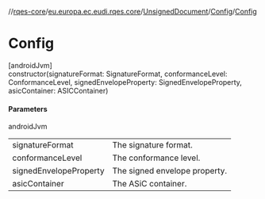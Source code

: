 //[rqes-core](../../../../index.md)/[eu.europa.ec.eudi.rqes.core](../../index.md)/[UnsignedDocument](../index.md)/[Config](index.md)/[Config](-config.md)

# Config

[androidJvm]\
constructor(signatureFormat: SignatureFormat, conformanceLevel: ConformanceLevel, signedEnvelopeProperty: SignedEnvelopeProperty, asicContainer: ASICContainer)

#### Parameters

androidJvm

| | |
|---|---|
| signatureFormat | The signature format. |
| conformanceLevel | The conformance level. |
| signedEnvelopeProperty | The signed envelope property. |
| asicContainer | The ASiC container. |
